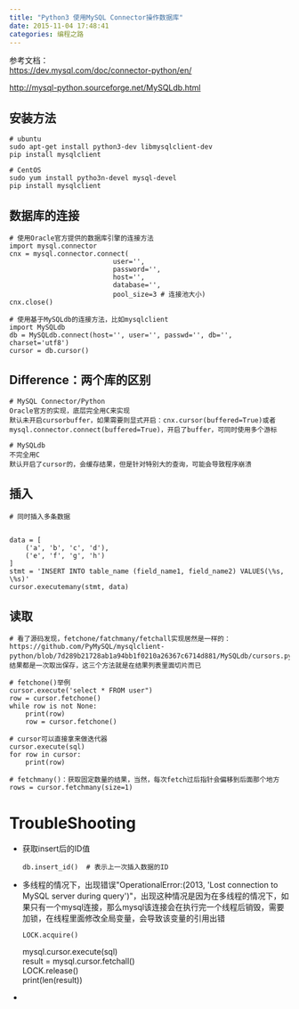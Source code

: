 ```yaml
---
title: "Python3 使用MySQL Connector操作数据库"
date: 2015-11-04 17:48:41
categories: 编程之路
---
```

参考文档：  
<https://dev.mysql.com/doc/connector-python/en/>  

<http://mysql-python.sourceforge.net/MySQLdb.html>  

## 安装方法
```
# ubuntu
sudo apt-get install python3-dev libmysqlclient-dev
pip install mysqlclient

# CentOS
sudo yum install pytho3n-devel mysql-devel
pip install mysqlclient
```
## 数据库的连接
```
# 使用Oracle官方提供的数据库引擎的连接方法
import mysql.connector
cnx = mysql.connector.connect(  
                          user='',
                          password='',
                          host='',
                          database='',  
                          pool_size=3 # 连接池大小)
cnx.close()

# 使用基于MySQLdb的连接方法，比如mysqlclient
import MySQLdb
db = MySQLdb.connect(host='', user='', passwd='', db='', charset='utf8')
cursor = db.cursor()
```


## Difference：两个库的区别



    # MySQL Connector/Python
    Oracle官方的实现，底层完全用C来实现
    默认未开启cursorbuffer，如果需要则显式开启：cnx.cursor(buffered=True)或者mysql.connector.connect(buffered=True)，开启了buffer，可同时使用多个游标

    # MySQLdb
    不完全用C
    默认开启了cursor的，会缓存结果，但是针对特别大的查询，可能会导致程序崩溃





## 插入



    # 同时插入多条数据


    data = [
        ('a', 'b', 'c', 'd'),
        ('e', 'f', 'g', 'h')
    ]
    stmt = 'INSERT INTO table_name (field_name1, field_name2) VALUES(\%s, \%s)'
    cursor.executemany(stmt, data)

## 读取



    # 看了源码发现，fetchone/fatchmany/fetchall实现居然是一样的：https://github.com/PyMySQL/mysqlclient-python/blob/7d289b21728ab1a94bb1f0210a26367c6714d881/MySQLdb/cursors.py，结果都是一次取出保存，这三个方法就是在结果列表里面切片而已

    # fetchone()举例
    cursor.execute('select * FROM user")
    row = cursor.fetchone()
    while row is not None:
        print(row)
        row = cursor.fetchone()  

    # cursor可以直接拿来做迭代器
    cursor.execute(sql)
    for row in cursor:
        print(row)

    # fetchmany()：获取固定数量的结果，当然，每次fetch过后指针会偏移到后面那个地方
    rows = cursor.fetchmany(size=1)

# TroubleShooting

  * 获取insert后的ID值  


        db.insert_id()  # 表示上一次插入数据的ID

  * 多线程的情况下，出现错误"OperationalError:(2013, 'Lost connection to MySQL server during query')"，出现这种情况是因为在多线程的情况下，如果只有一个mysql连接，那么mysql该连接会在执行完一个线程后销毁，需要加锁，在线程里面修改全局变量，会导致该变量的引用出错  


        LOCK.acquire()  
    mysql.cursor.execute(sql)  
    result = mysql.cursor.fetchall()  
    LOCK.release()  
    print(len(result))

  *   
